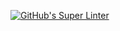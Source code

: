 [![GitHub's Super Linter](https://github.com/Hussein-Mansour/ICS4U-Intro-05-Java-Hello_World/workflows/GitHub's%20Super%20Linter/badge.svg)](https://github.com/Hussein-Mansour/ICS4U-Intro-05-Java-Hello_World/actions)
